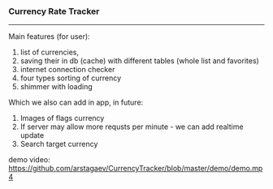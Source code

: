 ### Currency Rate Tracker
---

Main features (for user):
1. list of currencies,
2. saving their in db (cache) with different tables (whole list and favorites)
3. internet connection checker
4. four types sorting of currency
5. shimmer with loading

Which we also can add in app, in future:
1. Images of flags currency
2. If server may allow more requsts per minute - we can add realtime update
3. Search target currency



demo video: https://github.com/arstagaev/CurrencyTracker/blob/master/demo/demo.mp4
